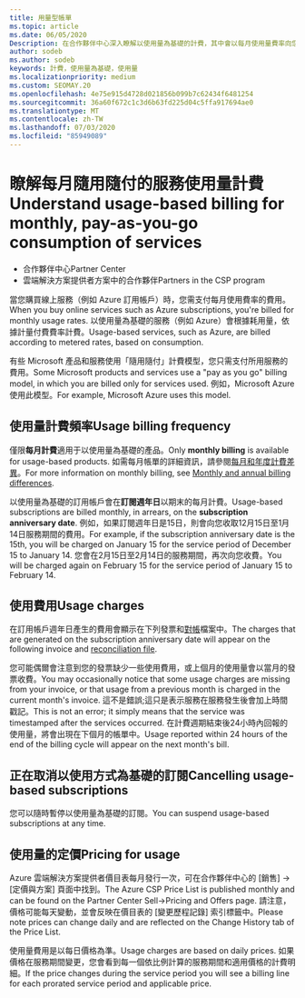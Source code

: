 ```yaml
---
title: 用量型帳單
ms.topic: article
ms.date: 06/05/2020
Description: 在合作夥伴中心深入瞭解以使用量為基礎的計費，其中會以每月使用量費率向您收費。
author: sodeb
ms.author: sodeb
keywords: 計費，使用量為基礎，使用量
ms.localizationpriority: medium
ms.custom: SEOMAY.20
ms.openlocfilehash: 4e75e915d4728d021856b099b7c62434f6481254
ms.sourcegitcommit: 36a60f672c1c3d6b63fd225d04c5ffa917694ae0
ms.translationtype: MT
ms.contentlocale: zh-TW
ms.lasthandoff: 07/03/2020
ms.locfileid: "85949089"
---
```

# <a name="understand-usage-based-billing-for-monthly-pay-as-you-go-consumption-of-services"></a><span data-ttu-id="925aa-104">瞭解每月隨用隨付的服務使用量計費</span><span class="sxs-lookup"><span data-stu-id="925aa-104">Understand usage-based billing for monthly, pay-as-you-go consumption of services</span></span>

- <span data-ttu-id="925aa-105">合作夥伴中心</span><span class="sxs-lookup"><span data-stu-id="925aa-105">Partner Center</span></span>
- <span data-ttu-id="925aa-106">雲端解決方案提供者方案中的合作夥伴</span><span class="sxs-lookup"><span data-stu-id="925aa-106">Partners in the CSP program</span></span>

<span data-ttu-id="925aa-107">當您購買線上服務（例如 Azure 訂用帳戶）時，您需支付每月使用費率的費用。</span><span class="sxs-lookup"><span data-stu-id="925aa-107">When you buy online services such as Azure subscriptions, you're billed for monthly usage rates.</span></span> <span data-ttu-id="925aa-108">以使用量為基礎的服務（例如 Azure）會根據耗用量，依據計量付費費率計費。</span><span class="sxs-lookup"><span data-stu-id="925aa-108">Usage-based services, such as Azure, are billed according to metered rates, based on consumption.</span></span>

<span data-ttu-id="925aa-109">有些 Microsoft 產品和服務使用「隨用隨付」計費模型，您只需支付所用服務的費用。</span><span class="sxs-lookup"><span data-stu-id="925aa-109">Some Microsoft products and services use a "pay as you go" billing model, in which you are billed only for services used.</span></span> <span data-ttu-id="925aa-110">例如，Microsoft Azure 使用此模型。</span><span class="sxs-lookup"><span data-stu-id="925aa-110">For example, Microsoft Azure uses this model.</span></span> 

## <a name="usage-billing-frequency"></a><span data-ttu-id="925aa-111">使用量計費頻率</span><span class="sxs-lookup"><span data-stu-id="925aa-111">Usage billing frequency</span></span>

<span data-ttu-id="925aa-112">僅限**每月計費**適用于以使用量為基礎的產品。</span><span class="sxs-lookup"><span data-stu-id="925aa-112">Only **monthly billing** is available for usage-based products.</span></span> <span data-ttu-id="925aa-113">如需每月帳單的詳細資訊，請參閱[每月和年度計費差異](billing-annual-monthly.md)。</span><span class="sxs-lookup"><span data-stu-id="925aa-113">For more information on monthly billing, see [Monthly and annual billing differences](billing-annual-monthly.md).</span></span>

<span data-ttu-id="925aa-114">以使用量為基礎的訂用帳戶會在**訂閱週年日**以期末的每月計費。</span><span class="sxs-lookup"><span data-stu-id="925aa-114">Usage-based subscriptions are billed monthly, in arrears, on the **subscription anniversary date**.</span></span> <span data-ttu-id="925aa-115">例如，如果訂閱週年日是15日，則會向您收取12月15日至1月14日服務期間的費用。</span><span class="sxs-lookup"><span data-stu-id="925aa-115">For example, if the subscription anniversary date is the 15th, you will be charged on January 15 for the service period of December 15 to January 14.</span></span> <span data-ttu-id="925aa-116">您會在2月15日至2月14日的服務期間，再次向您收費。</span><span class="sxs-lookup"><span data-stu-id="925aa-116">You will be charged again on February 15 for the service period of January 15 to February 14.</span></span>

## <a name="usage-charges"></a><span data-ttu-id="925aa-117">使用費用</span><span class="sxs-lookup"><span data-stu-id="925aa-117">Usage charges</span></span>

<span data-ttu-id="925aa-118">在訂用帳戶週年日產生的費用會顯示在下列發票和[對帳](usage-based-recon-files.md)檔案中。</span><span class="sxs-lookup"><span data-stu-id="925aa-118">The charges that are generated on the subscription anniversary date will appear on the following invoice and [reconciliation file](usage-based-recon-files.md).</span></span>

<span data-ttu-id="925aa-119">您可能偶爾會注意到您的發票缺少一些使用費用，或上個月的使用量會以當月的發票收費。</span><span class="sxs-lookup"><span data-stu-id="925aa-119">You may occasionally notice that some usage charges are missing from your invoice, or that usage from a previous month is charged in the current month's invoice.</span></span> <span data-ttu-id="925aa-120">這不是錯誤;這只是表示服務在服務發生後會加上時間戳記。</span><span class="sxs-lookup"><span data-stu-id="925aa-120">This is not an error; it simply means that the service was timestamped after the services occurred.</span></span> <span data-ttu-id="925aa-121">在計費週期結束後24小時內回報的使用量，將會出現在下個月的帳單中。</span><span class="sxs-lookup"><span data-stu-id="925aa-121">Usage reported within 24 hours of the end of the billing cycle will appear on the next month's bill.</span></span>

## <a name="cancelling-usage-based-subscriptions"></a><span data-ttu-id="925aa-122">正在取消以使用方式為基礎的訂閱</span><span class="sxs-lookup"><span data-stu-id="925aa-122">Cancelling usage-based subscriptions</span></span>

<span data-ttu-id="925aa-123">您可以隨時暫停以使用量為基礎的訂閱。</span><span class="sxs-lookup"><span data-stu-id="925aa-123">You can suspend usage-based subscriptions at any time.</span></span>

## <a name="pricing-for-usage"></a><span data-ttu-id="925aa-124">使用量的定價</span><span class="sxs-lookup"><span data-stu-id="925aa-124">Pricing for usage</span></span>

<span data-ttu-id="925aa-125">Azure 雲端解決方案提供者價目表每月發行一次，可在合作夥伴中心的 \[銷售\] -> \[定價與方案\] 頁面中找到。</span><span class="sxs-lookup"><span data-stu-id="925aa-125">The Azure CSP Price List is published monthly and can be found on the Partner Center Sell->Pricing and Offers page.</span></span> <span data-ttu-id="925aa-126">請注意，價格可能每天變動，並會反映在價目表的 \[變更歷程記錄\] 索引標籤中。</span><span class="sxs-lookup"><span data-stu-id="925aa-126">Please note prices can change daily and are reflected on the Change History tab of the Price List.</span></span>

<span data-ttu-id="925aa-127">使用量費用是以每日價格為準。</span><span class="sxs-lookup"><span data-stu-id="925aa-127">Usage charges are based on daily prices.</span></span> <span data-ttu-id="925aa-128">如果價格在服務期間變更，您會看到每一個依比例計算的服務期間和適用價格的計費明細。</span><span class="sxs-lookup"><span data-stu-id="925aa-128">If the price changes during the service period you will see a billing line for each prorated service period and applicable price.</span></span>
